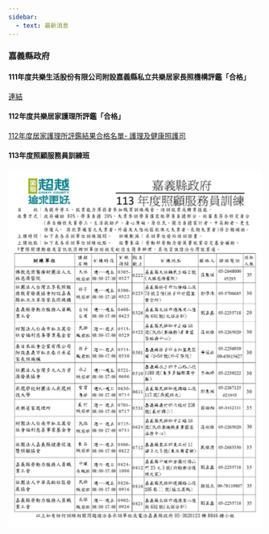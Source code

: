 ```yaml
---
sidebar:
  - text: 最新消息
---
```



### 嘉義縣政府

#### 111年度共樂生活股份有限公司附設嘉義縣私立共樂居家長照機構評鑑「合格」
[連結](https://sabcc.cyhg.gov.tw/News_Content.aspx?n=11674&s=307193)

#### 112年度共樂居家護理所評鑑「合格」
 [112年度居家護理所評鑑結果合格名單- 護理及健康照護司](https://dep.mohw.gov.tw/DONAHC/cp-3866-77107-104.html)

#### 113年度照顧服務員訓練班

![114](./assets/news-114.png)